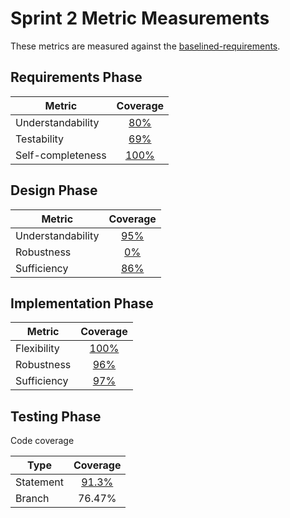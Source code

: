 # Sprint 2 Metric Measurements

These metrics are measured against the [baselined-requirements](./baselined-requirements.pdf). 


## Requirements Phase

Metric | Coverage
--- | :---:
Understandability | [80%](./requirements-understandability-measurements.md)
Testability | [69%](./requirements-testability-measurements.md)
Self-completeness | [100%](./requirements-self-completeness-measurements.md)


## Design Phase

Metric | Coverage
--- | :---:
Understandability | [95%](./design-understandability-measurements.md)
Robustness | [0%](./design-robustness-measurements.md)
Sufficiency | [86%](./design-sufficiency-measurements.md)


## Implementation Phase

Metric | Coverage
--- | :---:
Flexibility | [100%](./implementation-flexibility-measurements.md)
Robustness | [96%](./implementation-robustness-measurements.md)
Sufficiency | [97%](./implementation-sufficiency-measurements.md)


## Testing Phase

Code coverage

Type | Coverage
--- | :---:
Statement | [91.3%](https://coveralls.io/builds/9094818)
Branch | 76.47%
